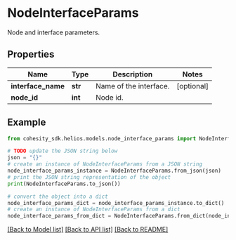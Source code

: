 # NodeInterfaceParams

Node and interface parameters.

## Properties

Name | Type | Description | Notes
------------ | ------------- | ------------- | -------------
**interface_name** | **str** | Name of the interface. | [optional] 
**node_id** | **int** | Node id. | 

## Example

```python
from cohesity_sdk.helios.models.node_interface_params import NodeInterfaceParams

# TODO update the JSON string below
json = "{}"
# create an instance of NodeInterfaceParams from a JSON string
node_interface_params_instance = NodeInterfaceParams.from_json(json)
# print the JSON string representation of the object
print(NodeInterfaceParams.to_json())

# convert the object into a dict
node_interface_params_dict = node_interface_params_instance.to_dict()
# create an instance of NodeInterfaceParams from a dict
node_interface_params_from_dict = NodeInterfaceParams.from_dict(node_interface_params_dict)
```
[[Back to Model list]](../README.md#documentation-for-models) [[Back to API list]](../README.md#documentation-for-api-endpoints) [[Back to README]](../README.md)


